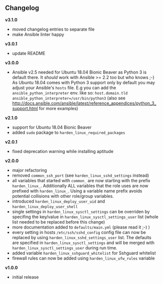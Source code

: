 Changelog
---------

**v3.1.0**

- moved changelog entries to separate file
- make Ansible linter happy

**v3.0.1**

- update README

**v3.0.0**

- Ansible v2.5 needed for Ubuntu 18.04 Bionic Beaver as Python 3 is default there. It *should* work with Ansible >= 2.2 too but who knows ;-) As Ubuntu 18.04 comes with Python 3 support only by default you may adjust your Ansible's `hosts` file. E.g you can add the `ansible_python_interpreter` env. like so: `host.domain.tld ansible_python_interpreter=/usr/bin/python3` (also see http://docs.ansible.com/ansible/latest/reference_appendices/python_3_support.html for more examples)

**v2.1.0**

- support for Ubuntu 18.04 Bionic Beaver
- added `sudo` package to `harden_linux_required_packages`

**v2.0.1**

- fixed deprecation warning while installing aptitude

**v2.0.0**

- major refactoring
- removed `common_ssh_port` (see `harden_linux_sshd_settings` instead)
- all variables that started with `common_` are now starting with the prefix `harden_linux_`. Additionally ALL variables that the role uses are now prefixed with `harden_linux_`. Using a variable name prefix avoids potential collisions with other role/group variables.
- introduced `harden_linux_deploy_user_uid` and `harden_linux_deploy_user_shell`
- single settings in `harden_linux_sysctl_settings` can be overriden by specifing the key/value in `harden_linux_sysctl_settings_user` list (whole list needed to be replaced before this change)
- more documentation added to `defaults/main.yml` (please read it ;-) )
- every setting in hosts `/etc/ssh/sshd_config` config file can now be replaced by using `harden_linux_sshd_settings_user` list. The defaults are specified in `harden_linux_sysctl_settings` and will be merged with `harden_linux_sysctl_settings_user` during run time.
- added variable `harden_linux_sshguard_whitelist` for Sshguard whitelist
- firewall rules can now be added using `harden_linux_ufw_rules` variable

**v1.0.0**

- initial release
